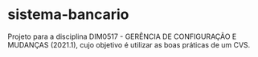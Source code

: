 # sistema-bancario
Projeto para a disciplina DIM0517 - GERÊNCIA DE CONFIGURAÇÃO E MUDANÇAS (2021.1), cujo objetivo é utilizar as boas práticas de um CVS.
